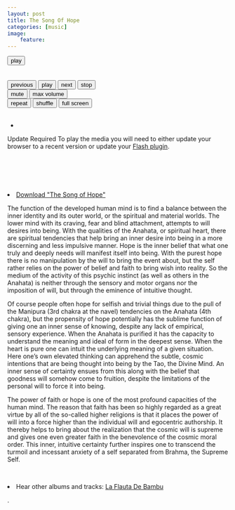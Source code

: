 ```yaml
---
layout: post
title: The Song Of Hope
categories: [music] 
image:
    feature: 
---
```

<html>
<head>
<meta charset="utf-8" />
<!-- Website Design By: www.happyworm.com -->
<title>The Song of Hope</title>
<meta http-equiv="Content-Type" content="text/html; charset=iso-8859-1" />
<link href="/dist/skin/blue.monday/css/jplayer.blue.monday.min.css" rel="stylesheet" type="text/css" />
<script type="text/javascript" src="/dist/lib/jquery.min.js"></script>
<script type="text/javascript" src="/dist/jplayer/jquery.jplayer.min.js"></script>
<script type="text/javascript" src="/dist/add-on/jplayer.playlist.min.js"></script>
<script type="text/javascript">
//<![CDATA[
$(document).ready(function(){

	var myPlaylist = new jPlayerPlaylist({
		jPlayer: "#jquery_jplayer_N",
		cssSelectorAncestor: "#jp_container_N"
	}, [
		{
		   title:"The Song of Hope",
				artist:"El Misterio",
				mp3:"https://elmisterio.org/assets/music/Kiirtan-El-Misterio/esperanza.mp3",
				poster: "https://elmisterio.org/images/retreat.jpg"
		}
	], {
		playlistOptions: {
			enableRemoveControls: true
		},
		swfPath: "/dist/jplayer",
		supplied: "webmv, ogv, m4v, oga, mp3",
		useStateClassSkin: true,
		autoBlur: false,
		smoothPlayBar: true,
		keyEnabled: true,
		audioFullScreen: true
	});

	// Click handlers for jPlayerPlaylist method demo

	// Audio mix playlist

	$("#playlist-setPlaylist-audio-mix").click(function() {
		myPlaylist.setPlaylist([
			{
			title:"Pictures At An Exhibition - Mussorgsky",
			artist:"William Enckhausen",
			mp3:"https://elmisterio.org/assets/music/Contemplations-On-A-Quena/pictures-at-an-exhibition.mp3",
			poster: "https://elmisterio.org/images/cross-quena.jpg"
			},
			{				
				title:"Adagio",
			artist:"William Enckhausen",
			mp3:"https://elmisterio.org/assets/music/Contemplations-On-A-Quena/adagio.mp3",
			poster: "https://elmisterio.org/images/cross-quena.jpg"
			},
			{
					title:"Andalouse",
			artist:"William Enckhausen",
			mp3:"https://elmisterio.org/assets/music/Contemplations-On-A-Quena/andalouse.mp3",
			poster: "https://elmisterio.org/images/cross-quena.jpg"
			},
			{
					title:"Meditation",
			artist:"William Enckhausen",
			mp3:"https://elmisterio.org/assets/music/Contemplations-On-A-Quena/meditation.mp3",
			poster: "https://elmisterio.org/images/cross-quena.jpg"
			},
			{
				title:"Dvorak",
			artist:"William Enckhausen",
			mp3:"https://elmisterio.org/assets/music/Contemplations-On-A-Quena/dvorak.mp3",
			poster: "https://elmisterio.org/images/cross-quena.jpg"
			},
			{
                title:"Whistles",
			artist:"William Enckhausen",
			mp3:"https://elmisterio.org/assets/music/Contemplations-On-A-Quena/whistles.mp3",
			poster: "https://elmisterio.org/images/cross-quena.jpg"
			},
			{
                title:"John Dowland Songs",
			artist:"William Enckhausen",
			mp3:"https://elmisterio.org/assets/music/Contemplations-On-A-Quena/dowland.mp3",
			poster: "https://elmisterio.org/images/cross-quena.jpg"
			},
			{
                title:"Nocturne - Chopin",
			artist:"William Enckhausen",
			mp3:"https://elmisterio.org/assets/music/Contemplations-On-A-Quena/nocturne.mp3",
			poster: "https://elmisterio.org/images/cross-quena.jpg"
			},
			{
                title:"Anandamurti Melodies",
			artist:"William Enckhausen",
			mp3:"https://elmisterio.org/assets/music/Contemplations-On-A-Quena/anandamurti.mp3",
			poster: "https://elmisterio.org/images/cross-quena.jpg"
			},
			{
                title:"William Enckhausen plays Heinrich Enckhausen, Handel, and Telemann",
			artist:"William Enckhausen",
			mp3:"https://elmisterio.org/assets/music/Contemplations-On-A-Quena/enckhausen.mp3",
			poster: "https://elmisterio.org/images/cross-quena.jpg"
			},
			{
                title:"Reverie - Debussy",
			artist:"William Enckhausen",
			mp3:"https://elmisterio.org/assets/music/Contemplations-On-A-Quena/reverie.mp3",
			poster: "https://elmisterio.org/images/cross-quena.jpg"
			},
			{
                title:"Dance Of The Blessed Spirits",
			artist:"William Enckhausen",
			mp3:"https://elmisterio.org/assets/music/Contemplations-On-A-Quena/blessed-spirits.mp3",
			poster: "https://elmisterio.org/images/cross-quena.jpg"
			},
			{
                title:"Los Doraditos",
			artist:"William Enckhausen",
			mp3:"https://elmisterio.org/assets/music/Contemplations-On-A-Quena/los-doraditos.mp3",
			poster: "https://elmisterio.org/images/cross-quena.jpg"                                                                                     
			}
		]);
	});

	// Video mix playlist

	$("#playlist-setPlaylist-video-mix").click(function() {
		myPlaylist.setPlaylist([
			{
			    title:"Govinda",
				artist:"El Misterio",
				mp3:"https://elmisterio.org/assets/music/Kiirtan-El-Misterio/govinda.mp3",
				poster: "https://elmisterio.org/images/kiirtan.jpg"
			},
            {
			    title:"Topilejo",
				artist:"El Misterio",
				mp3:"https://elmisterio.org/assets/music/Kiirtan-El-Misterio/topilejo.mp3",
				poster: "https://elmisterio.org/images/kiirtan.jpg"
			},
			{
				title:"Padmasambhava",
				artist:"El Misterio",
				mp3:"https://elmisterio.org/assets/music/Kiirtan-El-Misterio/padmasambhava.mp3",
				poster: "https://elmisterio.org/images/kiirtan.jpg"
			},
			{
				title:"Baba Nam Kevalam",
				artist:"El Misterio",
				mp3:"https://elmisterio.org/assets/music/Kiirtan-El-Misterio/babanamkevalam.mp3",
				poster: "https://elmisterio.org/images/kiirtan.jpg"
			},
			{
				title:"Soja",
				artist:"El Misterio",
				mp3:"https://elmisterio.org/assets/music/Kiirtan-El-Misterio/soja.mp3",
				poster: "https://elmisterio.org/images/kiirtan.jpg"
			},
			{
				title:"Om Ah Hum Vajra Guru",
				artist:"El Misterio",
				mp3:"https://elmisterio.org/assets/music/Kiirtan-El-Misterio/om-ah-hum-vajra-guru.mp3",
				poster: "https://elmisterio.org/images/kiirtan.jpg"
			},
			{
				title:"Nikte Ha Kiirtan",
				artist:"El Misterio",
				mp3:"https://elmisterio.org/assets/music/Kiirtan-El-Misterio/nikteha.mp3",
				poster: "https://elmisterio.org/images/kiirtan.jpg"
			},
			{
				title:"Reverie Kiirtan",
				artist:"El Misterio",
				mp3:"https://elmisterio.org/assets/music/Kiirtan-El-Misterio/reverie-kiirtan.mp3",
				poster: "https://elmisterio.org/images/kiirtan.jpg"
			},
			{
				title:"Desierto",
				artist:"El Misterio",
				mp3:"https://elmisterio.org/assets/music/Kiirtan-El-Misterio/desierto2.mp3",
				poster: "https://elmisterio.org/images/kiirtan.jpg"
			},
			{
				title:"Tiny Green Island",
				artist:"El Misterio",
				mp3:"https://elmisterio.org/assets/music/Kiirtan-El-Misterio/tiny-green-island.mp3",
				poster: "https://elmisterio.org/images/kiirtan.jpg"
			},
			{
				title:"La Gracia",
				artist:"El Misterio",
				mp3:"https://elmisterio.org/assets/music/Kiirtan-El-Misterio/gracia.mp3",
				poster: "https://elmisterio.org/images/kiirtan.jpg"
			},
			{
				title:"Los Doraditos",
				artist:"El Misterio",
				mp3:"https://elmisterio.org/assets/music/Kiirtan-El-Misterio/los-doraditos.mp3",
				poster: "https://elmisterio.org/images/kiirtan.jpg"
			}
		]);
	});

	// Media mix playlist

	$("#playlist-setPlaylist-media-mix").click(function() {
		myPlaylist.setPlaylist([
			{
				title:"Gavotte And Minuet",
				artist:"William Enckhausen",
				mp3:"https://elmisterio.org/assets/music/Bach-On-Bamboo/gavotte-minuet.mp3",
				poster: "https://elmisterio.org/images/cross-quena.jpg"
			},
			{
				title:"Air and Gavotte",
				artist:"William Enckhausen",
				mp3:"https://elmisterio.org/assets/music/Bach-On-Bamboo/air-gavotte.mp3",
				poster: "https://elmisterio.org/images/cross-quena.jpg"
			},
			{
				title:"Christmas Oratorio",
				artist:"William Enckhausen",
				mp3:"https://elmisterio.org/assets/music/Bach-On-Bamboo/christmas-oratorio.mp3",
				poster: "https://elmisterio.org/images/cross-quena.jpg"
			},
			{
				title:"Sonata in B-minor",
				artist:"William Enckhausen",
				mp3:"https://elmisterio.org/assets/music/Bach-On-Bamboo/sonata-b-minor.mp3",
				poster: "https://elmisterio.org/images/cross-quena.jpg"
			},
			{
				title:"Minuet, Air, and Bouree",
				artist:"William Enckhausen",
				mp3:"https://elmisterio.org/assets/music/Bach-On-Bamboo/minuet-air-bouree.mp3",
				poster: "https://elmisterio.org/images/cross-quena.jpg"
			}
		]);
	});

	


	// The remove commands

	$("#playlist-remove").click(function() {
		myPlaylist.remove();
	});

	$("#playlist-remove--2").click(function() {
		myPlaylist.remove(-2);
	});
	$("#playlist-remove--1").click(function() {
		myPlaylist.remove(-1);
	});
	$("#playlist-remove-0").click(function() {
		myPlaylist.remove(0);
	});
	$("#playlist-remove-1").click(function() {
		myPlaylist.remove(1);
	});
	$("#playlist-remove-2").click(function() {
		myPlaylist.remove(2);
	});

	// The shuffle commands

	$("#playlist-shuffle").click(function() {
		myPlaylist.shuffle();
	});

	$("#playlist-shuffle-false").click(function() {
		myPlaylist.shuffle(false);
	});
	$("#playlist-shuffle-true").click(function() {
		myPlaylist.shuffle(true);
	});

	// The select commands

	$("#playlist-select--2").click(function() {
		myPlaylist.select(-2);
	});
	$("#playlist-select--1").click(function() {
		myPlaylist.select(-1);
	});
	$("#playlist-select-0").click(function() {
		myPlaylist.select(0);
	});
	$("#playlist-select-1").click(function() {
		myPlaylist.select(1);
	});
	$("#playlist-select-2").click(function() {
		myPlaylist.select(2);
	});

	// The next/previous commands

	$("#playlist-next").click(function() {
		myPlaylist.next();
	});
	$("#playlist-previous").click(function() {
		myPlaylist.previous();
	});

	// The play commands

	$("#playlist-play").click(function() {
		myPlaylist.play();
	});

	$("#playlist-play--2").click(function() {
		myPlaylist.play(-2);
	});
	$("#playlist-play--1").click(function() {
		myPlaylist.play(-1);
	});
	$("#playlist-play-0").click(function() {
		myPlaylist.play(0);
	});
	$("#playlist-play-1").click(function() {
		myPlaylist.play(1);
	});
	$("#playlist-play-2").click(function() {
		myPlaylist.play(2);
	});

	// The pause command

	$("#playlist-pause").click(function() {
		myPlaylist.pause();
	});

	// Changing the playlist options

	// Option: autoPlay

	$("#playlist-option-autoPlay-true").click(function() {
		myPlaylist.option("autoPlay", true);
	});
	$("#playlist-option-autoPlay-false").click(function() {
		myPlaylist.option("autoPlay", false);
	});

	// Option: enableRemoveControls

	$("#playlist-option-enableRemoveControls-true").click(function() {
		myPlaylist.option("enableRemoveControls", true);
	});
	$("#playlist-option-enableRemoveControls-false").click(function() {
		myPlaylist.option("enableRemoveControls", false);
	});

	// Option: displayTime

	$("#playlist-option-displayTime-0").click(function() {
		myPlaylist.option("displayTime", 0);
	});
	$("#playlist-option-displayTime-fast").click(function() {
		myPlaylist.option("displayTime", "fast");
	});
	$("#playlist-option-displayTime-slow").click(function() {
		myPlaylist.option("displayTime", "slow");
	});
	$("#playlist-option-displayTime-2000").click(function() {
		myPlaylist.option("displayTime", 2000);
	});

	// Option: addTime

	$("#playlist-option-addTime-0").click(function() {
		myPlaylist.option("addTime", 0);
	});
	$("#playlist-option-addTime-fast").click(function() {
		myPlaylist.option("addTime", "fast");
	});
	$("#playlist-option-addTime-slow").click(function() {
		myPlaylist.option("addTime", "slow");
	});
	$("#playlist-option-addTime-2000").click(function() {
		myPlaylist.option("addTime", 2000);
	});

	// Option: removeTime

	$("#playlist-option-removeTime-0").click(function() {
		myPlaylist.option("removeTime", 0);
	});
	$("#playlist-option-removeTime-fast").click(function() {
		myPlaylist.option("removeTime", "fast");
	});
	$("#playlist-option-removeTime-slow").click(function() {
		myPlaylist.option("removeTime", "slow");
	});
	$("#playlist-option-removeTime-2000").click(function() {
		myPlaylist.option("removeTime", 2000);
	});

	// Option: shuffleTime

	$("#playlist-option-shuffleTime-0").click(function() {
		myPlaylist.option("shuffleTime", 0);
	});
	$("#playlist-option-shuffleTime-fast").click(function() {
		myPlaylist.option("shuffleTime", "fast");
	});
	$("#playlist-option-shuffleTime-slow").click(function() {
		myPlaylist.option("shuffleTime", "slow");
	});
	$("#playlist-option-shuffleTime-2000").click(function() {
		myPlaylist.option("shuffleTime", 2000);
	});

	// Equivalent commands

	$("#playlist-equivalent-1-a").click(function() {
		myPlaylist.add({
			title:"Your Face",
			artist:"The Stark Palace",
			mp3:"https://www.jplayer.org/audio/mp3/TSP-05-Your_face.mp3",
			oga:"https://www.jplayer.org/audio/ogg/TSP-05-Your_face.ogg",
			poster: "https://www.jplayer.org/audio/poster/The_Stark_Palace_640x360.png"
		}, true);
	});

	$("#playlist-equivalent-1-b").click(function() {
		myPlaylist.add({
			title:"Your Face",
			artist:"The Stark Palace",
			mp3:"https://www.jplayer.org/audio/mp3/TSP-05-Your_face.mp3",
			oga:"https://www.jplayer.org/audio/ogg/TSP-05-Your_face.ogg",
			poster: "https://www.jplayer.org/audio/poster/The_Stark_Palace_640x360.png"
		});
		myPlaylist.play(-1);
	});

	// AVOID COMMANDS

	$("#playlist-avoid-1").click(function() {
		myPlaylist.remove(2); // Removes the 3rd item
		myPlaylist.remove(3); // Ignored unless removeTime=0: Where it removes the 4th item, which was originally the 5th item.
	});


});
//]]>
</script>
</head>
<body>
<p style="margin-top:1em;">
				

<div id="jp_container_N" class="jp-video jp-video-270p" role="application" aria-label="media player">
	<div class="jp-type-playlist">
		<div id="jquery_jplayer_N" class="jp-jplayer"></div>
		<div class="jp-gui">
			<div class="jp-video-play">
				<button class="jp-video-play-icon" role="button" tabindex="0">play</button>
			</div>
			<div class="jp-interface">
				<div class="jp-progress">
					<div class="jp-seek-bar">
						<div class="jp-play-bar"></div>
					</div>
				</div>
				<div class="jp-current-time" role="timer" aria-label="time">&nbsp;</div>
				<div class="jp-duration" role="timer" aria-label="duration">&nbsp;</div>
				<div class="jp-controls-holder">
					<div class="jp-controls">
						<button class="jp-previous" role="button" tabindex="0">previous</button>
						<button class="jp-play" role="button" tabindex="0">play</button>
						<button class="jp-next" role="button" tabindex="0">next</button>
						<button class="jp-stop" role="button" tabindex="0">stop</button>
					</div>
					<div class="jp-volume-controls">
						<button class="jp-mute" role="button" tabindex="0">mute</button>
						<button class="jp-volume-max" role="button" tabindex="0">max volume</button>
						<div class="jp-volume-bar">
							<div class="jp-volume-bar-value"></div>
						</div>
					</div>
					<div class="jp-toggles">
						<button class="jp-repeat" role="button" tabindex="0">repeat</button>
						<button class="jp-shuffle" role="button" tabindex="0">shuffle</button>
						<button class="jp-full-screen" role="button" tabindex="0">full screen</button>
					</div>
				</div>
				<div class="jp-details">
					<div class="jp-title" aria-label="title">&nbsp;</div>
				</div>
			</div>
		</div>
		<div class="jp-playlist">
			<ul>
				<!-- The method Playlist.displayPlaylist() uses this unordered list -->
				<li>&nbsp;</li>
			</ul>
		</div>
		<div class="jp-no-solution">
			<span>Update Required</span>
			To play the media you will need to either update your browser to a recent version or update your <a href="https://get.adobe.com/flashplayer/" target="_blank">Flash plugin</a>.
		</div>
	</div>
</div>
			
&nbsp;


&nbsp;
<code></code><br />
&nbsp;
<li><a href="https://elmisterio.org/assets/music/Kiirtan-El-Misterio/esperanza.mp3">Download "The Song of Hope"</a></li>
<p>The function of the developed human mind is to find a balance between the inner identity and its outer world, or the spiritual and material worlds. The lower mind with its craving, fear and blind attachment, attempts to will desires into being. With the qualities of the Anahata, or spiritual heart, there are spiritual tendencies that help bring an inner desire into being in a more discerning and less impulsive manner. Hope is the inner belief that what one truly and deeply needs will manifest itself into being. With the purest hope there is no manipulation by the will to bring the event about, but the self rather relies on the power of belief and faith to bring wish into reality. So the medium of the activity of this psychic instinct (as well as others in the Anahata) is neither through the sensory and motor organs nor the imposition of will, but through the eminence of intuitive thought.</p>

<p>Of course people often hope for selfish and trivial things due to the pull of the Manipura (3rd chakra at the navel) tendencies on the Anahata (4th chakra), but the propensity of hope potentially has the sublime function of giving one an inner sense of knowing, despite any lack of empirical, sensory experience. When the Anahata is purified it has the capacity to understand the meaning and ideal of form in the deepest sense. When the heart is pure one can intuit the underlying meaning of a given situation. Here one’s own elevated thinking can apprehend the subtle, cosmic intentions that are being thought into being by the Tao, the Divine Mind. An inner sense of certainty ensues from this along with the belief that goodness will somehow come to fruition, despite the limitations of the personal will to force it into being.</p>

<p>The power of faith or hope is one of the most profound capacities of the human mind. The reason that faith has been so highly regarded as a great virtue by all of the so-called higher religions is that it places the power of will into a force higher than the individual will and egocentric authorship. It thereby helps to bring about the realization that the cosmic will is supreme and gives one even greater faith in the benevolence of the cosmic moral order. This inner, intuitive certainty further inspires one to transcend the turmoil and incessant anxiety of a self separated from Brahma, the Supreme Self.</p>





&nbsp;
<li>Hear other albums and tracks:  <a href="https://elmisterio.org/la-flauta-de-bambu/"> La Flauta De Bambu</a></li>


.




